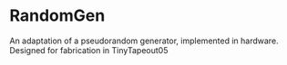 # RandomGen
An adaptation of a pseudorandom generator, implemented in hardware. Designed for fabrication in TinyTapeout05
